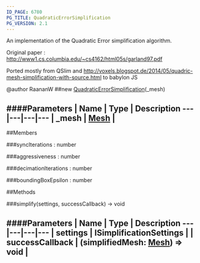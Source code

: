 ```yaml
---
ID_PAGE: 6780
PG_TITLE: QuadraticErrorSimplification
PG_VERSION: 2.1
---
```


An implementation of the Quadratic Error simplification algorithm.

Original paper : http://www1.cs.columbia.edu/~cs4162/html05s/garland97.pdf

Ported mostly from QSlim and http://voxels.blogspot.de/2014/05/quadric-mesh-simplification-with-source.html to babylon JS

@author RaananW
##new [QuadraticErrorSimplification](page.php?p=6780)(_mesh)




####Parameters
 | Name | Type | Description
---|---|---|---
 | _mesh | [Mesh](page.php?p=6659) | 
---

##Members

###syncIterations : number




###aggressiveness : number




###decimationIterations : number







###boundingBoxEpsilon : number




##Methods

###simplify(settings, successCallback) &rarr; void

####Parameters
 | Name | Type | Description
---|---|---|---
 | settings | ISimplificationSettings | 
 | successCallback | (simplifiedMesh: [Mesh](page.php?p=6659)) =&gt; void | 
---
